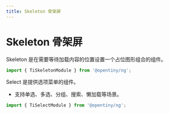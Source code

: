 ```yaml
---
title: Skeleton 骨架屏
---
```

# Skeleton 骨架屏

<div class="used-tiny">

Skeleton 是在需要等待加载内容的位置设置一个占位图形组合的组件。&nbsp;&nbsp;

```typescript
import { TiSkeletonModule } from '@opentiny/ng';
```

</div>

<div class="used-config">

Select 是提供选项菜单的组件。&nbsp;&nbsp;

+ 支持单选、多选、分组、搜索、懒加载等场景。

```typescript
import { TiSelectModule } from '@opentiny/ng';
```

</div>
